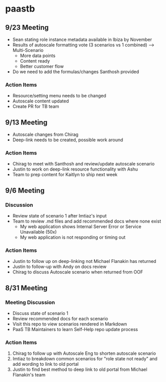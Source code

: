 # paastb

## 9/23 Meeting
* Sean stating role instance metadata available in Ibiza by November
* Results of autoscale formatting vote (3 scenarios vs 1 combined) --> Multi-Scenario
  * More data points
  * Content ready
  * Better customer flow
* Do we need to add the formulas/changes Santhosh provided

### Action Items
* Resource/setting menu needs to be changed
* Autoscale content updated
* Create PR for TB team

## 9/13 Meeting
* Autoscale changes from Chirag
* Deep-link needs to be created, possible work around

### Action Items
* Chirag to meet with Santhosh and review/update autoscale scenario
* Justin to work on deep-link resource functionality with Ashu
* Team to prep content for Kaitlyn to ship next week

## 9/6 Meeting
### Discussion
* Review state of scenario 1 after Imtiaz's input
* Team to review .md files and add recommended docs where none exist
  * My web application shows Internal Server Error or Service Unavailable (50x)
  * My web application is not responding or timing out

### Action Items
* Justin to follow up on deep-linking not Michael Flanakin has returned
* Justin to follow-up with Andy on docs review
* Chirag to discuss Autoscale scenario when returned from OOF

## 8/31 Meeting
### Meeting Discussion
* Discuss state of scenario 1
* Review recommended docs for each scenario
* Visit this repo to view scenarios rendered in Markdown
* PaaS TB Maintainers to learn Self-Help repo update process

### Action Items
1. Chirag to follow up with Autoscale Eng to shorten autoscale scenario
2. Imtiaz to breakdown common scenarios for "role state not ready" and add wording to link to old portal
3. Justin to find best method to deep link to old portal from Michael Flanakin's team
